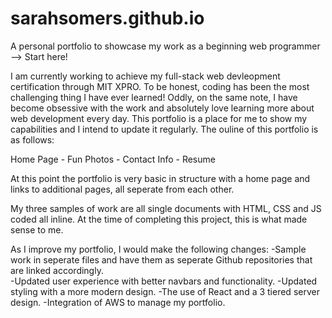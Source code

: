 # sarahsomers.github.io
A personal portfolio to showcase my work as a beginning web programmer --> Start here!
  
I am currently working to achieve my full-stack web devleopment certification through MIT XPRO.  To be honest, coding has been the most challenging thing I have ever learned! Oddly, on the same note, I have become obsessive with the work and absolutely love learning more about web development every day. This portfolio is a place for me to show my capabilities and I intend to update it regularly.  The ouline of this portfolio is as follows:

Home Page - Fun Photos - Contact Info - Resume

At this point the portfolio is very basic in structure with a home page and links to additional pages, all seperate from each other.  

My three samples of work are all single documents with HTML, CSS and JS coded all inline.  At the time of completing this project, this is what made sense to me.  

As I improve my portfolio, I would make the following changes:
-Sample work in seperate files and have them as seperate Github repositories that are linked accordingly.  
-Updated user experience with better navbars and functionality.
-Updated styling with a more modern design.
-The use of React and a 3 tiered server design.
-Integration of AWS to manage my portfolio.
